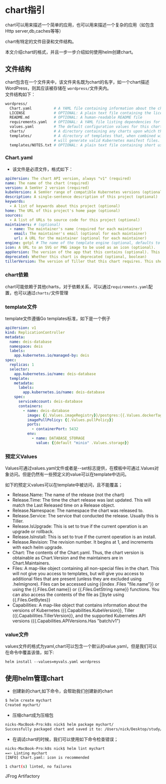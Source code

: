 # chart指引

chart可以用来描述一个简单的应用，也可以用来描述一个复杂的应用（如包含Http server,db,caches等等）

chart有特定的文件目录和文件结构。

本文介绍chart的格式，并且一步一步介绍如何使用helm创建chart。


## 文件结构

chart包含在一个文件夹中，该文件夹名既为chart的名字，如一个chart描述WordPress，则其应该被存储在  ``wordpress/``文件夹内。  
文件结构如下：  

```BASH
wordpress/
  Chart.yaml          # A YAML file containing information about the chart
  LICENSE             # OPTIONAL: A plain text file containing the license for the chart
  README.md           # OPTIONAL: A human-readable README file
  requirements.yaml   # OPTIONAL: A YAML file listing dependencies for the chart
  values.yaml         # The default configuration values for this chart
  charts/             # A directory containing any charts upon which this chart depends.
  templates/          # A directory of templates that, when combined with values,
                      # will generate valid Kubernetes manifest files.
  templates/NOTES.txt # OPTIONAL: A plain text file containing short usage notes
```

### Chart.yaml

* 该文件是必须文件，格式如下：

```yaml
apiVersion: The chart API version, always "v1" (required)
name: The name of the chart (required)
version: A SemVer 2 version (required)
kubeVersion: A SemVer range of compatible Kubernetes versions (optional)
description: A single-sentence description of this project (optional)
keywords:
  - A list of keywords about this project (optional)
home: The URL of this project's home page (optional)
sources:
  - A list of URLs to source code for this project (optional)
maintainers: # (optional)
  - name: The maintainer's name (required for each maintainer)
    email: The maintainer's email (optional for each maintainer)
    url: A URL for the maintainer (optional for each maintainer)
engine: gotpl # The name of the template engine (optional, defaults to gotpl)
icon: A URL to an SVG or PNG image to be used as an icon (optional).
appVersion: The version of the app that this contains (optional). This needn't be SemVer.
deprecated: Whether this chart is deprecated (optional, boolean)
tillerVersion: The version of Tiller that this chart requires. This should be expressed as a SemVer range: ">2.0.0" (optional)
```

### chart依赖

chart可能依赖于其他charts，对于依赖关系，可以通过``requirements.yaml``配置，也可以通过``charts/``文件管理 


### template文件

template文件遵循Go templates标准，如下是一个例子  

```YAML
apiVersion: v1
kind: ReplicationController
metadata:
  name: deis-database
  namespace: deis
  labels:
    app.kubernetes.io/managed-by: deis
spec:
  replicas: 1
  selector:
    app.kubernetes.io/name: deis-database
  template:
    metadata:
      labels:
        app.kubernetes.io/name: deis-database
    spec:
      serviceAccount: deis-database
      containers:
        - name: deis-database
          image: {{.Values.imageRegistry}}/postgres:{{.Values.dockerTag}}
          imagePullPolicy: {{.Values.pullPolicy}}
          ports:
            - containerPort: 5432
          env:
            - name: DATABASE_STORAGE
              value: {{default "minio" .Values.storage}}
```

### 预定义Values

Values可通过values.yaml文件或者是--set标志提供，在模板中可通过.Values对象访问。但是仍然有一些预定义的value可以在template中访问。

如下的预定义values可以在template中被访问，且不能覆盖；


* Release.Name: The name of the release (not the chart)
* Release.Time: The time the chart release was last updated. This will match the Last Released time on a Release object.
* Release.Namespace: The namespace the chart was released to.
* Release.Service: The service that conducted the release. Usually this is Tiller.
* Release.IsUpgrade: This is set to true if the current operation is an upgrade or rollback.
* Release.IsInstall: This is set to true if the current operation is an install.
* Release.Revision: The revision number. It begins at 1, and increments with each helm upgrade.
* Chart: The contents of the Chart.yaml. Thus, the chart version is obtainable as Chart.Version and the maintainers are in Chart.Maintainers.
* Files: A map-like object containing all non-special files in the chart. This will not give you access to templates, but will give you access to additional files that are present (unless they are excluded using .helmignore). Files can be accessed using {{index .Files "file.name"}} or using the {{.Files.Get name}} or {{.Files.GetString name}} functions. You can also access the contents of the file as []byte using {{.Files.GetBytes}}
* Capabilities: A map-like object that contains information about the versions of Kubernetes ({{.Capabilities.KubeVersion}}, Tiller ({{.Capabilities.TillerVersion}}, and the supported Kubernetes API versions ({{.Capabilities.APIVersions.Has "batch/v1")


### value文件

values文件的格式为yaml,chart可以包含一个默认的value.yaml，但是我们可以在命令中覆盖该值，如下:

```
helm install --values=myvals.yaml wordpress
```

## 使用helm管理chart 

* 创建新的chart,如下命令，会帮助我们创建新的chart  
```bash
$ helm create mychart
Created mychart/
```

* 压缩chart成为压缩包 

```bash
nicks-MacBook-Pro:k8s nick$ helm package mychart/
Successfully packaged chart and saved it to: /Users/nick/Desktop/study/k8s/mychart-0.1.0.tgz
```

* 在调试chart的时候，我们可以使用如下命令检查错误；

```bash
nicks-MacBook-Pro:k8s nick$ helm lint mychart
==> Linting mychart
[INFO] Chart.yaml: icon is recommended

1 chart(s) linted, no failures
```


JFrog Artifactory